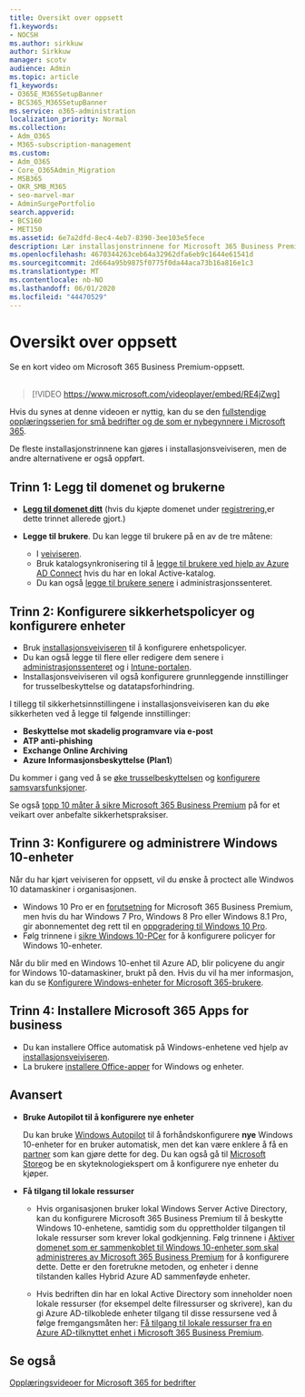 ```yaml
---
title: Oversikt over oppsett
f1.keywords:
- NOCSH
ms.author: sirkkuw
author: Sirkkuw
manager: scotv
audience: Admin
ms.topic: article
f1_keywords:
- O365E_M365SetupBanner
- BCS365_M365SetupBanner
ms.service: o365-administration
localization_priority: Normal
ms.collection:
- Adm_O365
- M365-subscription-management
ms.custom:
- Adm_O365
- Core_O365Admin_Migration
- MSB365
- OKR_SMB_M365
- seo-marvel-mar
- AdminSurgePortfolio
search.appverid:
- BCS160
- MET150
ms.assetid: 6e7a2dfd-8ec4-4eb7-8390-3ee103e5fece
description: Lær installasjonstrinnene for Microsoft 365 Business Premium, fra å abonnere, til å legge til et domene og brukere, til å konfigurere sikkerhetspolicyer og mer.
ms.openlocfilehash: 4670344263ceb64a32962dfa6eb9c1644e61541d
ms.sourcegitcommit: 2d664a95b9875f0775f0da44aca73b16a816e1c3
ms.translationtype: MT
ms.contentlocale: nb-NO
ms.lasthandoff: 06/01/2020
ms.locfileid: "44470529"
---
```

# <a name="overview-of-setup"></a>Oversikt over oppsett

Se en kort video om Microsoft 365 Business Premium-oppsett.<br><br>

> [!VIDEO https://www.microsoft.com/videoplayer/embed/RE4jZwg] 

Hvis du synes at denne videoen er nyttig, kan du se den [fullstendige opplæringsserien for små bedrifter og de som er nybegynnere i Microsoft 365](https://support.office.com/article/6ab4bbcd-79cf-4000-a0bd-d42ce4d12816).

De fleste installasjonstrinnene kan gjøres i installasjonsveiviseren, men de andre alternativene er også oppført.

## <a name="step-1-add-your-domain-and-users"></a>Trinn 1: Legg til domenet og brukerne

   - **[Legg til domenet ditt](set-up.md#add-your-domain-to-personalize-sign-in)** (hvis du kjøpte domenet under [registrering,](sign-up.md)er dette trinnet allerede gjort.)

   - **Legge til brukere**. Du kan legge til brukere på en av de tre måtene:
        - I [veiviseren](set-up.md#add-users-in-the-wizard).
        - Bruk katalogsynkronisering til å [legge til brukere ved hjelp av Azure AD Connect](https://docs.microsoft.com/office365/enterprise/set-up-directory-synchronization) hvis du har en lokal Active-katalog.
        - Du kan også [legge til brukere senere](add-users-m365b.md) i administrasjonssenteret.
## <a name="step-2-set-up-security-policies-and-configure-devices"></a>Trinn 2: Konfigurere sikkerhetspolicyer og konfigurere enheter 

  - Bruk [installasjonsveiviseren](set-up.md#protect-your-organization) til å konfigurere enhetspolicyer. 
  - Du kan også legge til flere eller redigere dem senere i [administrasjonssenteret](view-policies-and-devices.md) og i [Intune-portalen](https://docs.microsoft.com/intune/tutorial-walkthrough-intune-portal).
  - Installasjonsveiviseren vil også konfigurere grunnleggende innstillinger for trusselbeskyttelse og datatapsforhindring.
  
  I tillegg til sikkerhetsinnstillingene i installasjonsveiviseren kan du øke sikkerheten ved å legge til følgende innstillinger:

- **Beskyttelse mot skadelig programvare via e-post**
- **ATP anti-phishing**
- **Exchange Online Archiving**
- **Azure Informasjonsbeskyttelse (Plan1**)

Du kommer i gang ved å se [øke trusselbeskyttelsen](increase-threat-protection.md) og [konfigurere samsvarsfunksjoner](set-up-compliance.md).

Se også [topp 10 måter å sikre Microsoft 365 Business Premium](https://docs.microsoft.com/office365/admin/security-and-compliance/secure-your-business-data) på for et veikart over anbefalte sikkerhetspraksiser.

## <a name="step-3-set-up-and-manage-windows-10-devices"></a>Trinn 3: Konfigurere og administrere Windows 10-enheter

Når du har kjørt veiviseren for oppsett, vil du ønske å proctect alle Windwos 10 datamaskiner i organisasjonen.
  
- Windows 10 Pro er en [forutsetning](pre-requisites-for-data-protection.md) for Microsoft 365 Business Premium, men hvis du har Windows 7 Pro, Windows 8 Pro eller Windows 8.1 Pro, gir abonnementet deg rett til en [oppgradering til Windows 10 Pro](https://docs.microsoft.com/microsoft-365/business/upgrade-to-windows-pro-creators-update).
- Følg trinnene i [sikre Windows 10-PCer](secure-win-10-pcs.md) for å konfigurere policyer for Windows 10-enheter.

Når du blir med en Windows 10-enhet til Azure AD, blir policyene du angir for Windows 10-datamaskiner, brukt på den. Hvis du vil ha mer informasjon, kan du se [Konfigurere Windows-enheter for Microsoft 365-brukere](set-up-windows-devices.md).

## <a name="step-4-install-microsoft-365-apps-for-business"></a>Trinn 4: Installere Microsoft 365 Apps for business
- Du kan installere Office automatisk på Windows-enhetene ved hjelp av [installasjonsveiviseren](set-up.md#deploy-office-365-client-apps).
- La brukere [installere Office-apper](https://docs.microsoft.com/office365/admin/setup/install-applications) for Windows og enheter.
     
## <a name="advanced"></a>Avansert
- **Bruke Autopilot til å konfigurere nye enheter**
            
     Du kan bruke [Windows Autopilot](add-autopilot-devices-and-profile.md) til å forhåndskonfigurere **nye** Windows 10-enheter for en bruker automatisk, men det kan være enklere å få en [partner](https://www.microsoft.com/solution-providers/search) som kan gjøre dette for deg. Du kan også gå til [Microsoft Store](https://go.microsoft.com/fwlink/?linkid=874598)og be en skyteknologiekspert om å konfigurere nye enheter du kjøper.

- **Få tilgang til lokale ressurser**

     - Hvis organisasjonen bruker lokal Windows Server Active Directory, kan du konfigurere Microsoft 365 Business Premium til å beskytte Windows 10-enhetene, samtidig som du opprettholder tilgangen til lokale ressurser som krever lokal godkjenning. Følg trinnene i [Aktiver domenet som er sammenkoblet til Windows 10-enheter som skal administreres av Microsoft 365 Business Premium](manage-windows-devices.md) for å konfigurere dette. Dette er den foretrukne metoden, og enheter i denne tilstanden kalles Hybrid Azure AD sammenføyde enheter.

    - Hvis bedriften din har en lokal Active Directory som inneholder noen lokale ressurser (for eksempel delte filressurser og skrivere), kan du gi Azure AD-tilkoblede enheter tilgang til disse ressursene ved å følge fremgangsmåten her: [Få tilgang til lokale ressurser fra en Azure AD-tilknyttet enhet i Microsoft 365 Business Premium](access-resources.md).

## <a name="see-also"></a>Se også

[Opplæringsvideoer for Microsoft 365 for bedrifter](https://support.office.com/article/6ab4bbcd-79cf-4000-a0bd-d42ce4d12816)
